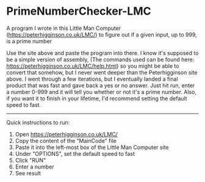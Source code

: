 # PrimeNumberChecker-LMC
A program I wrote in this Little Man Computer (https://peterhigginson.co.uk/LMC/) to figure out if a given input, up to 999, is a prime number


Use the site above and paste the program into there. I know it's supposed to be a simple version of assembly, (The commands used can be found here: https://peterhigginson.co.uk/LMC/help.html) so you might be able to convert that somehow, but I never went deeper than the Peterhigginson site above. I went through a few iterations, but I eventually landed a final product that was fast and gave back a yes or no answer. Just hit run, enter a number 0-999 and it will tell you whether or not it's a prime number. Also, if you want it to finish in your lifetime, I'd recommend setting the default speed to fast.

------------------------------------------------------------------------------------------------------------------------------------

Quick instructions to run:
1. Open https://peterhigginson.co.uk/LMC/
2. Copy the content of the "MainCode" file
3. Paste it into the left-most box of the Little Man Computer site
4. Under "OPTIONS", set the default speed to fast
5. Click "RUN"
6. Enter a number
7. See result
